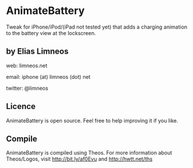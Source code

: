 AnimateBattery
==============

Tweak for iPhone/iPod/(iPad not tested yet) that adds a charging animation to the battery view at the lockscreen.


by Elias Limneos
----------------
web: limneos.net

email: iphone (at) limneos (dot) net

twitter: @limneos


Licence
-----------

AnimateBattery is open source. Feel free to help improving it if you like.

Compile
-------

AnimateBattery is compiled using Theos. For more information about 
Theos/Logos, visit http://bit.ly/af0Evu and http://hwtt.net/ths

